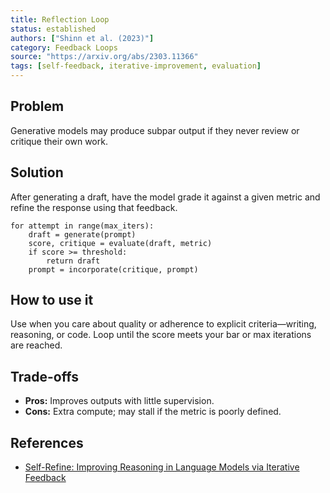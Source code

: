 ```yaml
---
title: Reflection Loop
status: established
authors: ["Shinn et al. (2023)"]
category: Feedback Loops
source: "https://arxiv.org/abs/2303.11366"
tags: [self-feedback, iterative-improvement, evaluation]
---
```


## Problem
Generative models may produce subpar output if they never review or critique their own work.

## Solution
After generating a draft, have the model grade it against a given metric and refine the response using that feedback.

```pseudo
for attempt in range(max_iters):
    draft = generate(prompt)
    score, critique = evaluate(draft, metric)
    if score >= threshold:
        return draft
    prompt = incorporate(critique, prompt)
```

## How to use it
Use when you care about quality or adherence to explicit criteria—writing, reasoning, or code. Loop until the score meets your bar or max iterations are reached.

## Trade-offs
* **Pros:** Improves outputs with little supervision.
* **Cons:** Extra compute; may stall if the metric is poorly defined.

## References
* [Self-Refine: Improving Reasoning in Language Models via Iterative Feedback](https://arxiv.org/abs/2303.11366)
